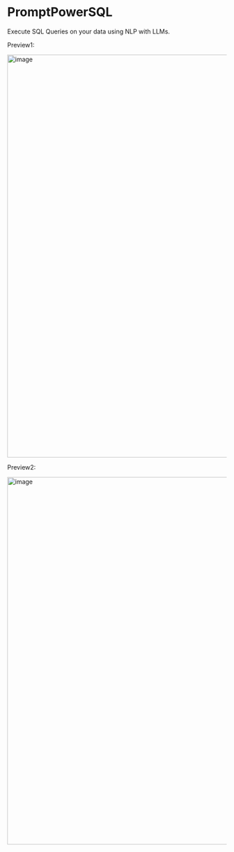 # PromptPowerSQL
Execute SQL Queries on your data  using NLP with LLMs.

Preview1:


<img width="925" alt="image" src="https://github.com/user-attachments/assets/d4ab27ff-e404-46db-b0f4-7f701c4067d6">

Preview2:


<img width="844" alt="image" src="https://github.com/user-attachments/assets/61f77dd7-5fdf-45e1-aec1-d2d126d7a662">

